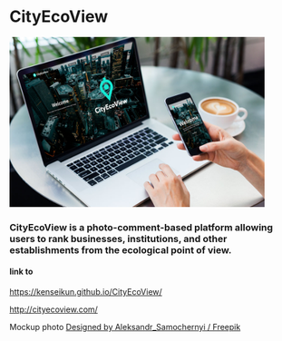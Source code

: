 # CityEcoView 

<img src="images/mockup.jpg" height="300">

### CityEcoView is a photo-comment-based platform allowing users to rank businesses, institutions, and other establishments from the ecological point of view.

#### link to
https://kenseikun.github.io/CityEcoView/

http://cityecoview.com/


Mockup photo
<a href="http://www.freepik.com">Designed by Aleksandr_Samochernyi / Freepik</a>
